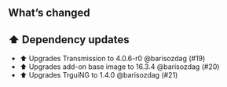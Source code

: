 ## What’s changed

## ⬆️ Dependency updates

- ⬆️ Upgrades Transmission to 4.0.6-r0 @barisozdag (#19)
- ⬆️ Upgrades add-on base image to 16.3.4 @barisozdag (#20)
- ⬆️ Upgrades TrguiNG to 1.4.0 @barisozdag (#21)
